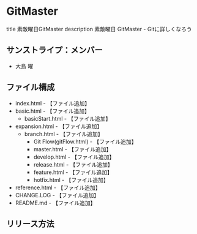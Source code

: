 # GitMaster
title 素敵曜日GitMaster
description 素敵曜日 GitMaster - Gitに詳しくなろう

## サンストライプ：メンバー
* 大島 曜

## ファイル構成
+ index.html - 【ファイル追加】
+ basic.html - 【ファイル追加】
  + basicStart.html - 【ファイル追加】
+ expansion.html - 【ファイル追加】
  + branch.html - 【ファイル追加】
    + Git Flow(gitFlow.html) - 【ファイル追加】
    + master.html - 【ファイル追加】
    + develop.html - 【ファイル追加】
    + release.html - 【ファイル追加】
    + feature.html - 【ファイル追加】
    + hotfix.html - 【ファイル追加】
+ reference.html - 【ファイル追加】
+ CHANGE.LOG - 【ファイル追加】
+ README.md - 【ファイル追加】

## リリース方法
